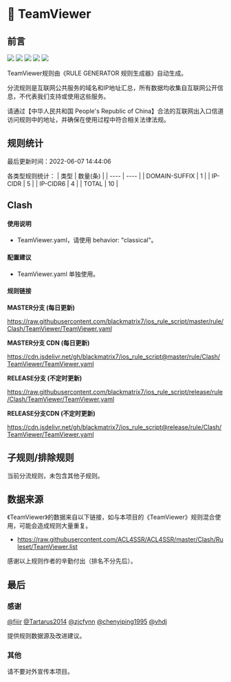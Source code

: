 # 🧸 TeamViewer

## 前言

![](https://shields.io/badge/-移除重复规则-ff69b4) ![](https://shields.io/badge/-DOMAIN与DOMAIN--SUFFIX合并-green) ![](https://shields.io/badge/-DOMAIN--SUFFIX间合并-critical) ![](https://shields.io/badge/-DOMAIN--SUFFIX与DOMAIN--KEYWORD合并-blue) ![](https://shields.io/badge/-IP--CIDR(6)合并-blueviolet) 

TeamViewer规则由《RULE GENERATOR 规则生成器》自动生成。

分流规则是互联网公共服务的域名和IP地址汇总，所有数据均收集自互联网公开信息，不代表我们支持或使用这些服务。

请通过【中华人民共和国 People's Republic of China】合法的互联网出入口信道访问规则中的地址，并确保在使用过程中符合相关法律法规。

## 规则统计

最后更新时间：2022-06-07 14:44:06

各类型规则统计：
| 类型 | 数量(条)  | 
| ---- | ----  |
| DOMAIN-SUFFIX | 1  | 
| IP-CIDR | 5  | 
| IP-CIDR6 | 4  | 
| TOTAL | 10  | 


## Clash 

#### 使用说明
- TeamViewer.yaml，请使用 behavior: "classical"。

#### 配置建议
- TeamViewer.yaml 单独使用。

#### 规则链接
**MASTER分支 (每日更新)**

https://raw.githubusercontent.com/blackmatrix7/ios_rule_script/master/rule/Clash/TeamViewer/TeamViewer.yaml

**MASTER分支 CDN (每日更新)**

https://cdn.jsdelivr.net/gh/blackmatrix7/ios_rule_script@master/rule/Clash/TeamViewer/TeamViewer.yaml

**RELEASE分支 (不定时更新)**

https://raw.githubusercontent.com/blackmatrix7/ios_rule_script/release/rule/Clash/TeamViewer/TeamViewer.yaml

**RELEASE分支CDN (不定时更新)**

https://cdn.jsdelivr.net/gh/blackmatrix7/ios_rule_script@release/rule/Clash/TeamViewer/TeamViewer.yaml

## 子规则/排除规则


当前分流规则，未包含其他子规则。

## 数据来源

《TeamViewer》的数据来自以下链接，如与本项目的《TeamViewer》规则混合使用，可能会造成规则大量重复。

- https://raw.githubusercontent.com/ACL4SSR/ACL4SSR/master/Clash/Ruleset/TeamViewer.list


感谢以上规则作者的辛勤付出（排名不分先后）。

## 最后

### 感谢

[@fiiir](https://github.com/fiiir) [@Tartarus2014](https://github.com/Tartarus2014) [@zjcfynn](https://github.com/zjcfynn) [@chenyiping1995](https://github.com/chenyiping1995) [@vhdj](https://github.com/vhdj)

提供规则数据源及改进建议。

### 其他

请不要对外宣传本项目。